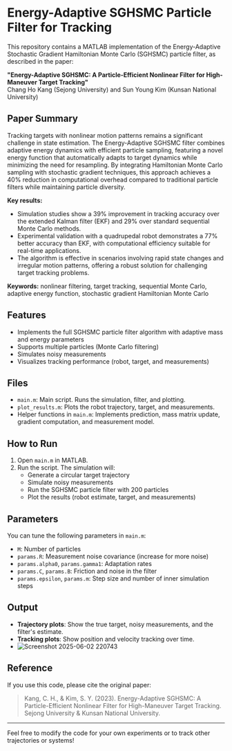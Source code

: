 # Energy-Adaptive SGHSMC Particle Filter for Tracking

This repository contains a MATLAB implementation of the Energy-Adaptive Stochastic Gradient Hamiltonian Monte Carlo (SGHSMC) particle filter, as described in the paper:

**"Energy-Adaptive SGHSMC: A Particle-Efficient Nonlinear Filter for High-Maneuver Target Tracking"**  
Chang Ho Kang (Sejong University) and Sun Young Kim (Kunsan National University)

## Paper Summary
Tracking targets with nonlinear motion patterns remains a significant challenge in state estimation. The Energy-Adaptive SGHSMC filter combines adaptive energy dynamics with efficient particle sampling, featuring a novel energy function that automatically adapts to target dynamics while minimizing the need for resampling. By integrating Hamiltonian Monte Carlo sampling with stochastic gradient techniques, this approach achieves a 40% reduction in computational overhead compared to traditional particle filters while maintaining particle diversity.

**Key results:**
- Simulation studies show a 39% improvement in tracking accuracy over the extended Kalman filter (EKF) and 29% over standard sequential Monte Carlo methods.
- Experimental validation with a quadrupedal robot demonstrates a 77% better accuracy than EKF, with computational efficiency suitable for real-time applications.
- The algorithm is effective in scenarios involving rapid state changes and irregular motion patterns, offering a robust solution for challenging target tracking problems.

**Keywords:** nonlinear filtering, target tracking, sequential Monte Carlo, adaptive energy function, stochastic gradient Hamiltonian Monte Carlo

## Features
- Implements the full SGHSMC particle filter algorithm with adaptive mass and energy parameters
- Supports multiple particles (Monte Carlo filtering)
- Simulates noisy measurements
- Visualizes tracking performance (robot, target, and measurements)

## Files
- `main.m`: Main script. Runs the simulation, filter, and plotting.
- `plot_results.m`: Plots the robot trajectory, target, and measurements.
- Helper functions in `main.m`: Implements prediction, mass matrix update, gradient computation, and measurement model.

## How to Run
1. Open `main.m` in MATLAB.
2. Run the script. The simulation will:
    - Generate a circular target trajectory
    - Simulate noisy measurements
    - Run the SGHSMC particle filter with 200 particles
    - Plot the results (robot estimate, target, and measurements)

## Parameters
You can tune the following parameters in `main.m`:
- `M`: Number of particles
- `params.R`: Measurement noise covariance (increase for more noise)
- `params.alpha0`, `params.gamma1`: Adaptation rates
- `params.C`, `params.B`: Friction and noise in the filter
- `params.epsilon`, `params.m`: Step size and number of inner simulation steps

## Output
- **Trajectory plots**: Show the true target, noisy measurements, and the filter's estimate.
- **Tracking plots**: Show position and velocity tracking over time.
- ![Screenshot 2025-06-02 220743](https://github.com/user-attachments/assets/617ba170-78f8-43b9-b6ed-607eb43dcba0)

## Reference
If you use this code, please cite the original paper:
> Kang, C. H., & Kim, S. Y. (2023). Energy-Adaptive SGHSMC: A Particle-Efficient Nonlinear Filter for High-Maneuver Target Tracking. Sejong University & Kunsan National University.

---
Feel free to modify the code for your own experiments or to track other trajectories or systems! 
